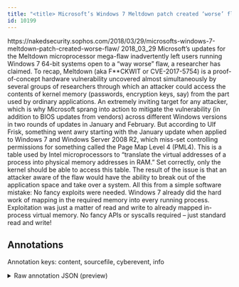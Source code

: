 ```yaml
---
title: "<title> Microsoft’s Windows 7 Meltdown patch created ‘worse’ flaw </title>"
id: 10199
---
```


<title> Microsoft’s Windows 7 Meltdown patch created ‘worse’ flaw </title>
<source> https://nakedsecurity.sophos.com/2018/03/29/microsofts-windows-7-meltdown-patch-created-worse-flaw/ </source>
<date> 2018_03_29 </date>
<text>
Microsoft’s updates for the Meltdown microprocessor mega-flaw inadvertently left users running Windows 7 64-bit systems open to a “way worse” flaw, a researcher has claimed.
To recap, Meltdown (aka F**CKWIT or CVE-2017-5754) is a proof-of-concept hardware vulnerability uncovered almost simultaneously by several groups of researchers through which an attacker could access the contents of kernel memory (passwords, encryption keys, say) from the part used by ordinary applications.
An extremely inviting target for any attacker, which is why Microsoft sprang into action to mitigate the vulnerability (in addition to BIOS updates from vendors) across different Windows versions in two rounds of updates in January and February.
But according to Ulf Frisk, something went awry starting with the January update when applied to Windows 7 and Windows Server 2008 R2, which miss-set controlling permissions for something called the Page Map Level 4 (PML4).
This is a table used by Intel microprocessors to “translate the virtual addresses of a process into physical memory addresses in RAM.”
Set correctly, only the kernel should be able to access this table. The result of the issue is that an attacker aware of the flaw would have the ability to break out of the application space and take over a system.
All this from a simple software mistake:
    No fancy exploits were needed. Windows 7 already did the hard work of mapping in the required memory into every running process. Exploitation was just a matter of read and write to already mapped in-process virtual memory. No fancy APIs or syscalls required – just standard read and write!
</text>



## Annotations

Annotation keys: content, sourcefile, cyberevent, info

<details>
<summary>Raw annotation JSON (preview)</summary>

```json
{
  "content": "Microsoft\u2019s updates for the Meltdown microprocessor mega-flaw inadvertently left users running Windows 7 64-bit systems open to a \u201cway worse\u201d flaw, a researcher has claimed. To recap, Meltdown (aka F**CKWIT or CVE-2017-5754) is a proof-of-concept hardware vulnerability uncovered almost simultaneously by several groups of researchers through which an attacker could access the contents of kernel memory (passwords, encryption keys, say) from the part used by ordinary applications. An extremely inviting target for any attacker, which is why Microsoft sprang into action to mitigate the vulnerability (in addition to BIOS updates from vendors) across different Windows versions in two rounds of updates in January and February. But according to Ulf Frisk, something went awry starting with the January update when applied to Windows 7 and Windows Server 2008 R2, which miss-set controlling permissions for something called the Page Map Level 4 (PML4). This is a table used by Intel microprocessors to \u201ctranslate the virtual addresses of a process into physical memory addresses in RAM.\u201d Set correctly, only the kernel should be able to access this table. The result of the issue is that an attacker aware of the flaw would have the ability to break out of the application space and take over a system. All this from a simple software mistake:     No fancy exploits were needed. Windows 7 already did the hard work of mapping in the required memory into every running process. Exploitation was just a matter of read and write to already mapped in-process virtual memory. No fancy APIs or syscalls required \u2013 just standard read and write!",
  "sourcefile": "10199.txt",
  "cyberevent": {
    "hopper": [
      {
        "index": 0,
        "relation": "Same",
        "events": [
          {
            "index": "E3",
            "type": "Vulnerability-related",
            "realis": "Actual",
            "nugget": {
              "startOffset": 575,
              "index": "T12",
              "endOffset": 583,
              "text": "mitigate"
            },
            "argument": [
              {
                "index": "T13",
                "text": "vendors",
                "endOffset": 643,
                "role": {
                  "type": "Releaser"
                },
                "startOffset": 636,
                "type": "Organization"
              },
              {
                "index": "T14",
                "text": "the vulnerability",
                "endOffset": 601,
                "role": {
                  "type": "Vulnerability"
                },
                "startOffset": 584,
                "type": "Vulnerability"
              },
              {
                "index": "T19",
                "external_reference": {
                  "wikidataid": "Q2283"
                },
                "endOffset": 552,
                "role": {
                  "type": "Releaser"
                },
                "text": "Microsoft",
                "startOffset": 543,
                "type": "Organization"
              },
              {
                "index": "T20",
                "text": "BIOS updates",
                "endOffset": 630,
                "role": {
                  "type": "Patch"
                },
                "startOffset": 618,
                "type": "Patch"
              }
            ],
            "subtype": "PatchVulnerability"
          },
          {
            "index": "E4",
            "type": "Vulnerability-related",
            "realis": "Actual",
            "nugget": {
              "startOffset": 696,
              "index": "T16",
              "endOffset": 703,
              "text": "updates"
            },
            "argument": [
              {
                "index": "T17",
                "text": "January",
                "endOffset": 714,
                "role": {
                  "type": "Time"
                },
              
```
</details>
